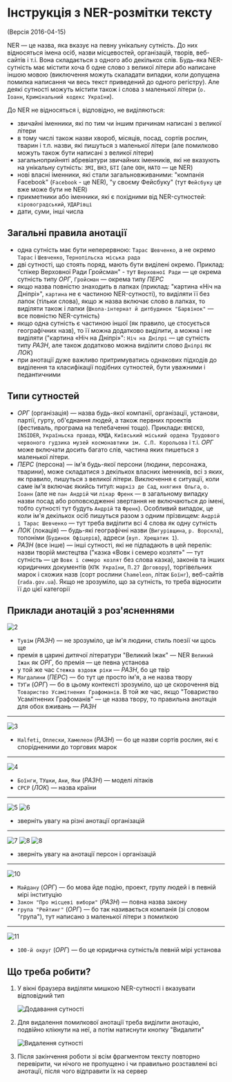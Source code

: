 # Інструкція з NER-розмітки тексту

(Версія 2016-04-15)

NER — це назва, яка вказує на певну унікальну сутність. До них відносяться імена осіб, назви місцевостей, організацій, творів, веб-сайтів і т.і.
Вона складається з одного або декількох слів. Будь-яка NER-сутність має містити хоча б одне слово з великої літери або написане іншою мовою (виключення можуть скаладати випадки, коли допущена помилка написання чи весь текст приведений до одного регістру). Але деякі сутності можуть містити також і слова з маленької літери (`о. Іоанн`, `Кримінальний кодекс України`).

До NER не відносяться і, відповідно, не виділяються:

- звичайні іменники, які по тим чи іншим причинам написані з великої літери
- в тому числі також назви хвороб, місяців, посад, сортів рослин, тварин і т.п. назви, які пишуться з маленької літери (але помилково можуть також бути написані з великої літери)
- загальноприйняті абревіатури звичайних іменників, які не вказують на унікальну сутність: `ЗМІ`, `ВНЗ`, `БТІ` (але `ООН`, `НАТО` — це NER)
- нові власні іменники, які стали загальновживаними: "компанія Facebook" (`Facebook` - це NER), "у своєму Фейсбуку" (тут `Фейсбуку` це вже може бути не NER)
- прикметники або іменники, які є похідними від NER-сутностей: `кіровоградський`, `УДАРівці`
- дати, суми, інші числа

## Загальні правила анотації

- одна сутність має бути неперервною: `Тарас Шевченко`, а не окремо `Тарас` і `Шевченко`, `Тернопільска міська рада`
- дві сутності, що стоять поряд, мають бути виділені окремо. Приклад: "спікер Верховної Ради Гройсман" - тут `Верховної Ради` — це окрема сутність типу *ОРГ*, `Гройсман` — окрема типу *ПЕРС* 
- якщо назва повністю знаходить в лапках (приклад: "картина «Ніч на Дніпрі»", `картина` не є частиною NER-сутності), то виділяти її без лапок (тільки слова), якщо ж назва включає слово в лапках, то виділяти також і лапки (`Школа-інтернат й дитбудинок "Барвінок"` — все повністю NER-сутність)
- якщо одна сутність є частиною іншої (як правило, це стосується географічних назв), то її можна додатково виділити, а можна і не виділяти ("картина «Ніч на Дніпрі»": `Ніч на Дніпрі` — це сутність типу *РАЗН*, але також додатково можна виділити слово `Дніпрі` як *ЛОК*)
- при анотації дуже важливо притримуватись однакових підходів до виділення та класифікації подібних сутностей, бути уважними і педантичними

## Типи сутностей

- *ОРГ* (організація) — назва будь-якої компанії, організації, установи, партії, гурту, об'єднання людей, а також первних проектів (фестиваль, програма на телебаченні тощо). Приклади: `ЮНЕСКО`, `INSIDER`, `Україньска правда`, `КМДА`, `Київський міський ордена Трудового червоного гудзика музей космонавтики ім. С.П. Корольова` і т.і. *ОРГ* може включати досить багато слів, частина яких пишеться з маленької літери.
- *ПЕРС* (персона) — ім'я будь-якої персони (людини, персонажа, тварини), може складатися з декількох власних іменників, всі з яких, як правило, пишуться з великої літери. Виключення є ситуації, коли саме ім'я включає якийсь титул: `маркіз де Сад`, `княгиня Ольга`, `о. Іоанн` (але не `пан Андрій` чи `лікар Френк` — в загальному випадку назви посад або роповсюдженні звертання не включаються до імені, тобто сутності тут будуть `Андрій` та `Френк`). Особливий випадок, це коли ім'я декількох осіб пишуться разом з одним прізвищем: `Андрій і Тарас Шевченко` — тут треба виділити всі 4 слова як одну сутність
- *ЛОК* (локація) — будь-які географічні назви (`Вигурівщина`, `р. Ворскла`), топоніми (`Будинок Офіцерів`), адреси (`вул. Хрещатик 1`).
- *РАЗН* (все інше) — інші сутності, які не підпадають в цей перелік: назви творій мистецтва ("казка «Вовк і семеро козлят»" — тут сутність — це `Вовк і семеро козлят` без слова казка), законів та інших юридичних документів (`КПК України`, `П.27 Договору`), торгівельних марок і схожих назв (сорт рослини `Chameleon`, літак `Боїнг`), веб-сайтів (`rada.gov.ua`). Якщо не зрозуміло, що за сутність, то треба відносити її до цієї категорії

## Приклади анотацій з роз'ясненнями

![2](2.png)

- `Тувім` (*РАЗН*) — не зрозуміло, це ім'я людини, стиль поезії чи щось ще
- премія в царині дитячої літератури "Великий Іжак" — NER `Великий Іжак` як *ОРГ*, бо премія — це певна установа
- у той же час `Стежка вздовж ріки` — *РАЗН*, бо це твір
- `Магдалини` (*ПЕРС*) — бо тут це просто ім'я, а не назва твору
- `ТУГи` (*ОРГ*) — бо в цьому контексті зрозуміло, що це скорочення від `Товариство Усамітнених Графоманів`. В той же час, якщо "Товариство Усамітнених Графоманів" — це назва твору, то правильна анотація для обох вживань — *РАЗН*

---

![3](3.png)

- `Halfeti`, `Оплески`, `Хамелеон` (*РАЗН*) — бо це назви сортів рослин, які є спорідненими до торгових марок 

---

![4](4.png)

- `Боїнги`, `ТУшки`, `Ани`, `Яки` (*РАЗН*) — моделі літаків
- `СРСР` (*ЛОК*) — назва країни

---

![5](5.png)
![6](6.png)

- зверніть увагу на різні анотації організацій

---

![7](7.png)
![8](8.png)
![8](9.png)

- зверніть увагу на анотації персон і організацій

---

![10](10.png)

- `Майдану` (*ОРГ*) — бо мова йде подію, проект, групу людей і в певній мірі інституцію
- `Закон "Про місцеві вибори"` (*РАЗН*) — повна назва закону 
- `група "Рейтинг"` (*ОРГ*) — бо так називається компанія (зі словом "група"), тут написано з маленької літери з помилкою

---

![11](11.png)

- `100-й округ` (*ОРГ*) — бо це юридична сутність/в певній мірі установа

## Що треба робити?

1. У вікні браузера виділяти мишкою NER-сутності і вказувати відповідний тип

    ![Додавання сутності](1.png)

2. Для видалення помилкової анотації треба виділити анотацію, подвійно клікнути на неї, а потім натиснути кнопку "Видалити"

    ![Видалення сутності](12.png)

3. Після закінчення роботи зі всім фрагментом тексту повторно перевірити, чи нічого не пропущено і чи правильно розставлені всі анотації, після чого відправити їх на сервер
